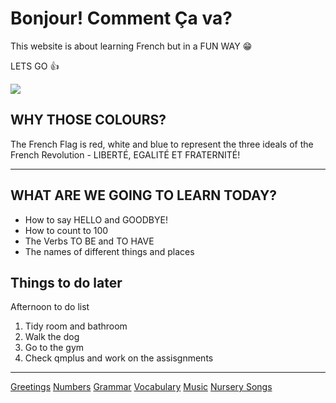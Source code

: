  <h1>Bonjour! Comment Ça va?</h1>
 <p>This website is about learning French but in a FUN WAY 😁</p>
 <p> LETS GO 👍</P>
 
 <img src="https://upload.wikimedia.org/wikipedia/en/thumb/c/c3/Flag_of_France.svg/640px-Flag_of_France.svg.png"> 

 <h2> WHY THOSE COLOURS?</h2>
  <p>
The French Flag is red, white and blue to represent the three ideals of the French Revolution - LIBERTÉ, EGALITÉ ET FRATERNITÉ!
 </p>
 <hr> 
 <h2>WHAT ARE WE GOING TO LEARN TODAY?</h2>
 <ul>
     <li>How to say HELLO and GOODBYE!</li> 
     <li>How to count to 100</li> 
     <li>The Verbs TO BE and TO HAVE</li> 
     <li>The names of different things and places</li> 
 </ul> 


<h2>Things to do later</h2> 
<p>

<p> Afternoon to do list</p>
<ol>
 <li> Tidy room and bathroom</li>
 <li> Walk the dog</li>
 <li> Go to the gym</li>
 <li> Check qmplus and work on the assisgnments</li>
 </ol>

<hr>

<a href="page2.html">Greetings</a>
<a href="page3.html">Numbers</a>
<a href="page4.html">Grammar</a>
<a href="page5.html">Vocabulary</a>
<a href="page6.html">Music</a>
<a href="https://www.mamalisa.com/?t=ec&c=22">Nursery Songs</a>

